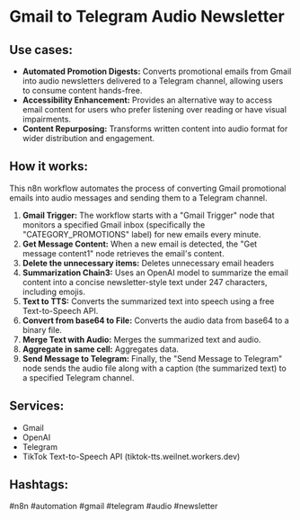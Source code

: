 # Gmail to Telegram Audio Newsletter

## Use cases:

- **Automated Promotion Digests:** Converts promotional emails from Gmail into audio newsletters delivered to a Telegram channel, allowing users to consume content hands-free.
- **Accessibility Enhancement:** Provides an alternative way to access email content for users who prefer listening over reading or have visual impairments.
- **Content Repurposing:** Transforms written content into audio format for wider distribution and engagement.

## How it works:

This n8n workflow automates the process of converting Gmail promotional emails into audio messages and sending them to a Telegram channel.

1.  **Gmail Trigger:** The workflow starts with a "Gmail Trigger" node that monitors a specified Gmail inbox (specifically the "CATEGORY_PROMOTIONS" label) for new emails every minute.
2.  **Get Message Content:** When a new email is detected, the "Get message content1" node retrieves the email's content.
3.  **Delete the unnecessary items:** Deletes unnecessary email headers
4.  **Summarization Chain3:** Uses an OpenAI model to summarize the email content into a concise newsletter-style text under 247 characters, including emojis.
5.  **Text to TTS:** Converts the summarized text into speech using a free Text-to-Speech API.
6.  **Convert from base64 to File:** Converts the audio data from base64 to a binary file.
7.  **Merge Text with Audio:** Merges the summarized text and audio.
8.  **Aggregate in same cell:** Aggregates data.
9.  **Send Message to Telegram:** Finally, the "Send Message to Telegram" node sends the audio file along with a caption (the summarized text) to a specified Telegram channel.

## Services:

*   Gmail
*   OpenAI
*   Telegram
*   TikTok Text-to-Speech API (tiktok-tts.weilnet.workers.dev)

## Hashtags:

#n8n #automation #gmail #telegram #audio #newsletter
